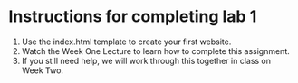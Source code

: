 # Instructions for completing lab 1

<ol>
  <li>Use the index.html template to create your first website.</li>
  <li>Watch the Week One Lecture to learn how to complete this assignment.</li>
  <li>If you still need help, we will work through this together in class on Week Two.</li>
</ol>
